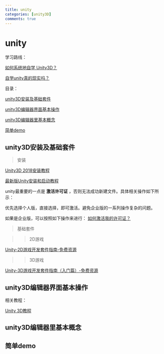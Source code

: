 ```yaml
---
title: unity
categories: [unity3D]
comments: true
---
```

# unity

学习路线：

[如何系统地自学 Unity3D？](https://www.zhihu.com/answer/551943583)

[自学unity真的现实吗？](https://www.zhihu.com/answer/1984248196)

目录：

[unity3D安装及基础套件](##unity3D安装及基础套件)

[unity3D编辑器界面基本操作](##unity3D编辑器界面基本操作)

[unity3D编辑器里基本概念](##unity3D编辑器里基本概念)

[简单demo](##简单demo)

## unity3D安装及基础套件

>安装

[Unity3D 2018安装教程](https://blog.csdn.net/weixin_42693097/article/details/92202186)

[最新版Unity安装和启动教程](https://blog.csdn.net/alayeshi/article/details/114940124?utm_medium=distribute.pc_relevant.none-task-blog-2%7Edefault%7EBlogCommendFromMachineLearnPai2%7Edefault-2.control&depth_1-utm_source=distribute.pc_relevant.none-task-blog-2%7Edefault%7EBlogCommendFromMachineLearnPai2%7Edefault-2.control)

unity最重要的一点是 **激活许可证** ，否则无法成功新建文件。具体相关操作如下所示：

优先选择个人版，直接选择，即可激活。避免企业版的一系列操作复杂的问题。

如果是企业版，可以按照如下操作来进行：
[如何激活我的许可证？](https://support.unity.com/hc/zh-cn/articles/211438683-%E5%A6%82%E4%BD%95%E6%BF%80%E6%B4%BB%E8%AE%B8%E5%8F%AF%E8%AF%81-)

>基础套件

>>2D游戏

[Unity-2D游戏开发套件指南-免费资源](https://blog.csdn.net/qq_27489007/article/details/102458172)

>>3D游戏

[Unity-3D游戏开发套件指南（入门篇）-免费资源](https://blog.csdn.net/qq_27489007/article/details/102457761)


## unity3D编辑器界面基本操作

相关教程：

[Unity 3D教程](http://c.biancheng.net/unity3d/)

## unity3D编辑器里基本概念



## 简单demo